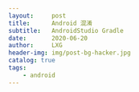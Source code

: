 ```yaml
---
layout:     post
title:      Android 混淆
subtitle:   AndroidStudio Gradle
date:       2020-06-20
author:     LXG
header-img: img/post-bg-hacker.jpg
catalog: true
tags:
    - android
---
```



